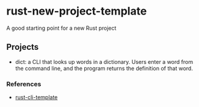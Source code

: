 # rust-new-project-template
A good starting point for a new Rust project

## Projects
- dict: a CLI that looks up words in a dictionary. Users enter a word from the command line, and the program returns the definition of that word.




### References

* [rust-cli-template](https://github.com/kbknapp/rust-cli-template)
